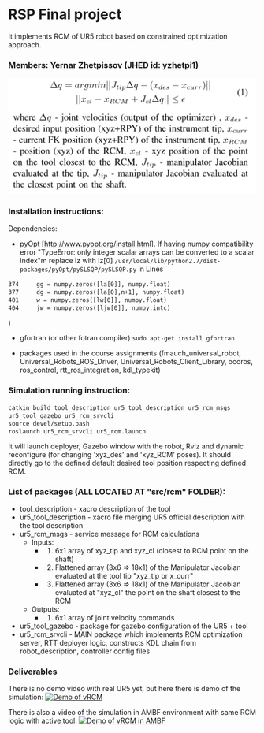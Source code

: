 # RSP Final project
It implements RCM of UR5 robot based on constrained optimization approach.

### Members: Yernar Zhetpissov (JHED id: yzhetpi1)


![RCMformulation](./media/RCMformulation.png)

### Installation instructions:
Dependencies:
* pyOpt [http://www.pyopt.org/install.html]. If having numpy compatibility error "TypeError: only integer scalar arrays can be converted to a scalar index"m replace lz with lz[0] `/usr/local/lib/python2.7/dist-packages/pyOpt/pySLSQP/pySLSQP.py` in
Lines
```
374     gg = numpy.zeros([la[0]], numpy.float)
377     dg = numpy.zeros([la[0],n+1], numpy.float)
401     w = numpy.zeros([lw[0]], numpy.float)
404     jw = numpy.zeros([ljw[0]], numpy.intc)
```
)

* gfortran (or other fotran compiler)
`sudo apt-get install gfortran`

* packages used in the course assignments (fmauch_universal_robot, Universal_Robots_ROS_Driver, Universal_Robots_Client_Library, ocoros, ros_control, rtt_ros_integration, kdl_typekit) 

### Simulation running instruction:
```
catkin build tool_description ur5_tool_description ur5_rcm_msgs ur5_tool_gazebo ur5_rcm_srvcli
source devel/setup.bash
roslaunch ur5_rcm_srvcli ur5_rcm.launch
```
It will launch deployer, Gazebo window with the robot, Rviz and dynamic reconfigure (for changing 'xyz_des' and 'xyz_RCM' poses). It should directly go to the defined default desired tool position respecting defined RCM.


### List of packages (ALL LOCATED AT "src/rcm" FOLDER):
* tool_description - xacro description of the tool
* ur5_tool_description - xacro file merging UR5 official description with the tool description
* ur5_rcm_msgs - service message for RCM calculations 
  * Inputs:
    * 1) 6x1 array of xyz_tip and xyz_cl (closest to RCM point on the shaft)
    * 2) Flattened array (3x6 => 18x1) of the Manipulator Jacobian evaluated at the tool tip "xyz_tip or x_curr"
    * 3) Flattened array (3x6 => 18x1) of the Manipulator Jacobian evaluated at "xyz_cl" the point on the shaft closest to the RCM 
  * Outputs: 
    * 1) 6x1 array of joint velocity commands
*  ur5_tool_gazebo - package for gazebo configuration of the UR5 + tool
*  ur5_rcm_srvcli - MAIN package which implements RCM optimization server, RTT deployer logic, constructs KDL chain from robot_description, controller config files

### Deliverables
There is no demo video with real UR5 yet, but here there is demo of the simulation:
[![Demo of vRCM](https://img.https://www.youtube.com/watch?v=n_97qhFkzqA/0.jpg)](https://www.youtube.com/watch?v=n_97qhFkzqA)

There is also a video of the simulation in AMBF environment with same RCM logic with active tool:
[![Demo of vRCM in AMBF](https://img.https://www.youtube.com/watch?v=sJOVtvhsAN0/0.jpg)](https://www.youtube.com/watch?v=sJOVtvhsAN0)
